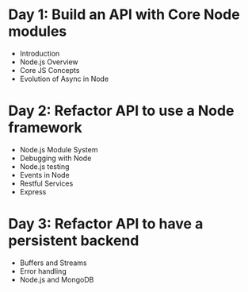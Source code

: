 # Day 1: Build an API with Core Node modules

- Introduction
- Node.js Overview
- Core JS Concepts
- Evolution of Async in Node

# Day 2: Refactor API to use a Node framework

- Node.js Module System
- Debugging with Node
- Node.js testing
- Events in Node
- Restful Services
- Express

# Day 3: Refactor API to have a persistent backend

- Buffers and Streams
- Error handling
- Node.js and MongoDB

